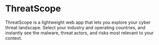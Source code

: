 # ThreatScope
ThreatScope is a lightweight web app that lets you explore your cyber threat landscape. Select your industry and operating countries, and instantly see the malware, threat actors, and risks most relevant to your context.
